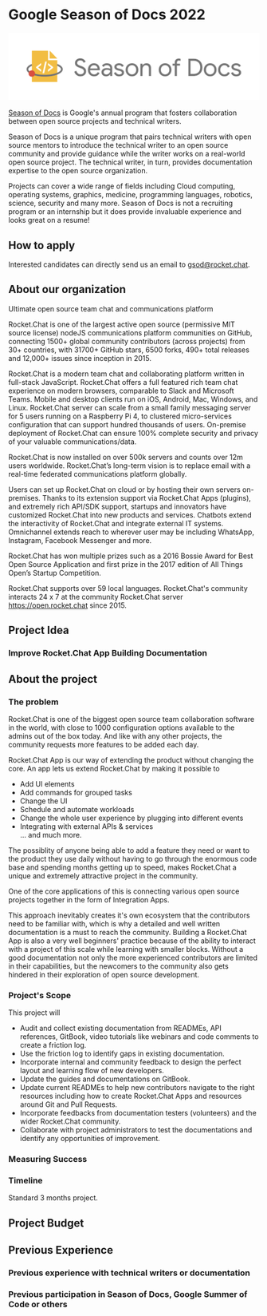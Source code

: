 # Google Season of Docs 2022

[![Google Season of Docs 2019](https://github.com/Sing-Li/bbug/raw/master/images/gsodlogo.png)](https://developers.google.com/season-of-docs/)

[Season of Docs](https://g.co/seasonofdocs) is Google's annual program that fosters collaboration between open source projects and technical writers.&#x20;

Season of Docs is a unique program that pairs technical writers with open source mentors to introduce the technical writer to an open source community and provide guidance while the writer works on a real-world open source project. The technical writer, in turn, provides documentation expertise to the open source organization.

Projects can cover a wide range of fields including Cloud computing, operating systems, graphics, medicine, programming languages, robotics, science, security and many more. Season of Docs is not a recruiting program or an internship but it does provide invaluable experience and looks great on a resume!

## How to apply

Interested candidates can directly send us an email to [gsod@rocket.chat](mailto:gsod@rocket.chat).&#x20;

## About our organization

Ultimate open source team chat and communications platform

Rocket.Chat is one of the largest active open source (permissive MIT source license) nodeJS communications platform communities on GitHub, connecting 1500+ global community contributors (across projects) from 30+ countries, with 31700+ GitHub stars, 6500 forks, 490+ total releases and 12,000+ issues since inception in 2015.

Rocket.Chat is a modern team chat and collaborating platform written in full-stack JavaScript. Rocket.Chat offers a full featured rich team chat experience on modern browsers, comparable to Slack and Microsoft Teams. Mobile and desktop clients run on iOS, Android, Mac, Windows, and Linux. Rocket.Chat server can scale from a small family messaging server for 5 users running on a Raspberry Pi 4, to clustered micro-services configuration that can support hundred thousands of users. On-premise deployment of Rocket.Chat can ensure 100% complete security and privacy of your valuable communications/data.

Rocket.Chat is now installed on over 500k servers and counts over 12m users worldwide. Rocket.Chat’s long-term vision is to replace email with a real-time federated communications platform globally.

Users can set up Rocket.Chat on cloud or by hosting their own servers on-premises. Thanks to its extension support via Rocket.Chat Apps (plugins), and extremely rich API/SDK support, startups and innovators have customized Rocket.Chat into new products and services. Chatbots extend the interactivity of Rocket.Chat and integrate external IT systems. Omnichannel extends reach to wherever user may be including WhatsApp, Instagram, Facebook Messenger and more.

Rocket.Chat has won multiple prizes such as a 2016 Bossie Award for Best Open Source Application and first prize in the 2017 edition of All Things Open’s Startup Competition.

Rocket.Chat supports over 59 local languages. Rocket.Chat's community interacts 24 x 7 at the community Rocket.Chat server https://open.rocket.chat since 2015.

## Project Idea

### Improve Rocket.Chat App Building Documentation

## About the project

### The problem

Rocket.Chat is one of the biggest open source team collaboration software in the world, with close to 1000 configuration options available to the admins out of the box today. And like with any other projects, the community requests more features to be added each day.&#x20;

Rocket.Chat App is our way of extending the product without changing the core. An app lets us extend Rocket.Chat by making it possible to&#x20;

* Add UI elements
* Add commands for grouped tasks
* Change the UI
* Schedule and automate workloads
* Change the whole user experience by plugging into different events
* Integrating with external APIs & services \
  &#x20;    ... and much more.&#x20;

The possiblity of anyone being able to add a feature they need or want to the product they use daily without having to go through the enormous code base and spending months getting up to speed, makes Rocket.Chat a unique and extremely attractive project in the community.

One of the core applications of this is connecting various open source projects together in the form of Integration Apps.&#x20;

This approach inevitably creates it's own ecosystem that the contributors need to be familiar with, which is why a detailed and well written documentation is a must to reach the community. Building a Rocket.Chat App is also a very well beginners' practice because of the ability to interact with a project of this scale while learning with smaller blocks. Without a good documentation not only the more experienced contributors are limited in their capabilities, but the newcomers to the community also gets hindered in their exploration of open source development.

### Project's Scope

This project will

* Audit and collect existing documentation from READMEs, API references, GitBook, video tutorials like webinars and code comments to create a friction log.
* Use the friction log to identify gaps in existing documentation.
* Incorporate internal and community feedback to design the perfect layout and learning flow of new developers.&#x20;
* Update the guides and documentations on GitBook.
* Update current READMEs to help new contributors navigate to the right resources including how to create Rocket.Chat Apps and resources around Git and Pull Requests.
* Incorporate feedbacks from documentation testers (volunteers) and the wider Rocket.Chat community.
* Collaborate with project administrators to test the documentations and identify any opportunities of improvement.

### Measuring Success

### Timeline

Standard 3 months project.

## Project Budget

## Previous Experience

### Previous experience with technical writers or documentation

### Previous participation in Season of Docs, Google Summer of Code or others
